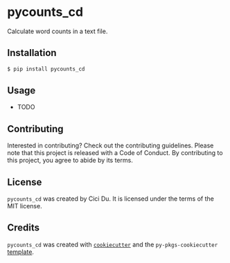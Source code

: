 # pycounts_cd

Calculate word counts in a text file.

## Installation

```bash
$ pip install pycounts_cd
```

## Usage

- TODO

## Contributing

Interested in contributing? Check out the contributing guidelines. Please note that this project is released with a Code of Conduct. By contributing to this project, you agree to abide by its terms.

## License

`pycounts_cd` was created by Cici Du. It is licensed under the terms of the MIT license.

## Credits

`pycounts_cd` was created with [`cookiecutter`](https://cookiecutter.readthedocs.io/en/latest/) and the `py-pkgs-cookiecutter` [template](https://github.com/py-pkgs/py-pkgs-cookiecutter).
